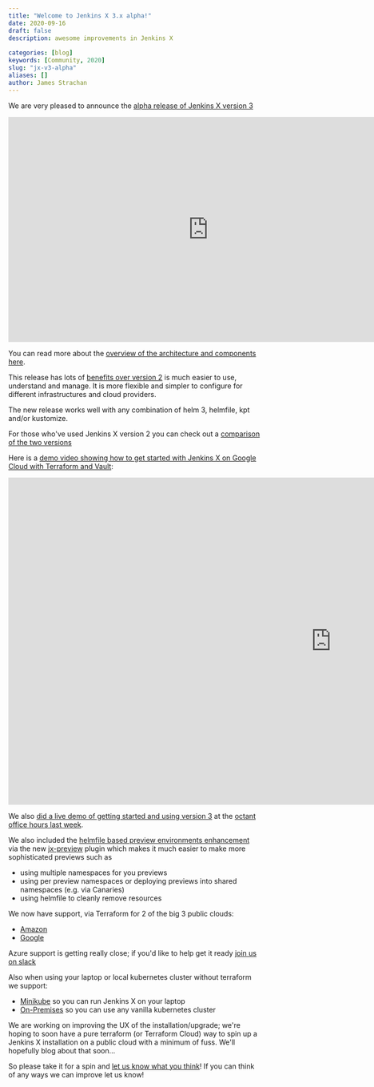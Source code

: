 ```yaml
---
title: "Welcome to Jenkins X 3.x alpha!"
date: 2020-09-16
draft: false
description: awesome improvements in Jenkins X
  
categories: [blog]
keywords: [Community, 2020]
slug: "jx-v3-alpha"
aliases: []
author: James Strachan
---
```


We are very pleased to announce the [alpha release of Jenkins X version 3](/v3/)

<iframe style="border:none" width="800" height="450" src="https://whimsical.com/embed/SnJBgXG6jz9pqQewiDTNRt@2Ux7TurymNDXVRa4FpLk"></iframe>

You can read more about the [overview of the architecture and components here](/v3/about/overview/).

This release has lots of [benefits over version 2](/v3/about/benefits/) is much easier to use, understand and manage. It is more flexible and simpler to configure for different infrastructures and cloud providers. 

The new release works well with any combination of helm 3, helmfile, kpt and/or kustomize.

For those who've used Jenkins X version 2 you can check out a [comparison of the two versions](/v3/about/comparison/)

Here is a [demo video showing how to get started with Jenkins X on Google Cloud with Terraform and Vault](https://www.youtube.com/watch?v=RYgKvRpjkoY&feature=youtu.be):

 <iframe width="1292" height="654" src="https://www.youtube.com/embed/RYgKvRpjkoY" frameborder="0" allow="accelerometer; autoplay; encrypted-media; gyroscope; picture-in-picture" allowfullscreen></iframe>
 
We also [did a live demo of getting started and using version 3](https://www.youtube.com/watch?v=NZVp66YDl5s) at the [octant office hours last week](https://octant.dev/community/).

We also included the [helmfile based preview environments enhancement](https://github.com/jenkins-x/enhancements/issues/38) via the new [jx-preview](https://github.com/jenkins-x/jx-preview) plugin which makes it much easier to make more sophisticated previews such as
 
* using multiple namespaces for you previews
* using per preview namespaces or deploying previews into shared namespaces (e.g. via Canaries)
* using helmfile to cleanly remove resources 

We now have support, via Terraform for 2 of the big 3 public clouds: 

* [Amazon](/v3/admin/platform/eks/)
* [Google](/v3/admin/platform/gke/)

Azure support is getting really close; if you'd like to help get it ready [join us on slack](/community/#slack)

Also when using your laptop or local kubernetes cluster without terraform we support:
 
* [Minikube](/v3/admin/platform/minikube/) so you can run Jenkins X on your laptop
* [On-Premises](/v3/admin/platforms/on-premises/) so you can use any vanilla kubernetes cluster


We are working on improving the UX of the installation/upgrade; we're hoping to soon have a pure terraform (or Terraform Cloud) way to spin up a Jenkins X installation on a public cloud with a minimum of fuss. We'll hopefully blog about that soon... 

So please take it for a spin and [let us know what you think](/community/)! If you can think of any ways we can improve let us know!


